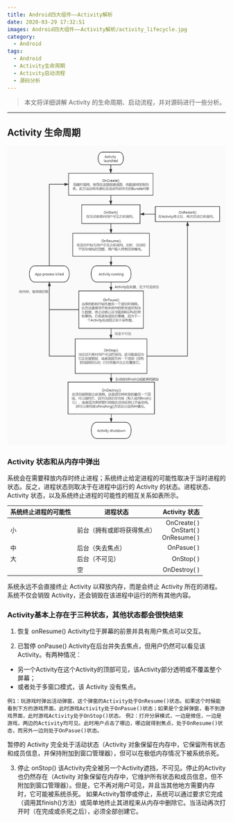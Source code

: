 ```yaml
---
title: Android四大组件——Activity解析
date: 2020-03-29 17:32:51
images: Android四大组件——Activity解析/activity_lifecycle.jpg
category:
  - Android
tags:
  - Android
  - Activity生命周期
  - Activity启动流程
  - 源码分析
---
```

> 本文将详细讲解 Activity 的生命周期、启动流程，并对源码进行一些分析。
<!-- more -->

***

## Activity 生命周期
![Activity 生命周期](Android四大组件——Activity解析/activity_lifecycle.jpg)

### Activity 状态和从内存中弹出 
系统会在需要释放内存时终止进程；系统终止给定进程的可能性取决于当时进程的状态。反之，进程状态则取决于在进程中运行的 Activity 的状态。进程状态、Activity 状态，以及系统终止进程的可能性的相互关系如表所示。

| 系统终止进程的可能性 | 进程状态 | Activity 状态 |
| ------------------ | -------- | -----: |
| 小 | 前台（拥有或即将获得焦点） | OnCreate( )</br> OnStart( )</br> OnResume( )|
| 中 | 后台（失去焦点） | OnPasue( )|
| 大 | 后台（不可见） | OnStop( )|
|    | 空 | OnDestroy( ) |

系统永远不会直接终止 Activity 以释放内存，而是会终止 Activity 所在的进程。系统不仅会销毁 Activity，还会销毁在该进程中运行的所有其他内容。

### Activity基本上存在于三种状态，其他状态都会很快结束

1.  恢复 onResume()
Activity位于屏幕的前景并具有用户焦点可以交互。

2. 已暂停 onPause()
Activity在后台并失去焦点，但用户仍然可以看见该 Activity。有两种情况：
* 另一个Activity在这个Activity的顶部可见，该Activity部分透明或不覆盖整个屏幕；
* 或者处于多窗口模式，该 Activity 没有焦点。

`例1：玩游戏时弹出活动弹窗，这个弹窗的Activity处于OnResume()状态。如果这个时候能看到下方的游戏界面，此时游戏Activity处于OnPasue()状态；如果是个全屏弹窗，看不到游戏界面，此时游戏Activity处于OnStop()状态。`
`例2：打开分屏模式，一边是微信，一边是游戏，两边的Activity均可见。此时用户点击了哪边，哪边就得到焦点，处于OnResume()状态，而另外一边则处于OnPasue()状态。`

暂停的 Activity 完全处于活动状态（Activity 对象保留在内存中，它保留所有状态和成员信息，并保持附加到窗口管理器），但可以在极低内存情况下被系统杀死。

3. 停止 onStop()
该Activity完全被另一个Activity遮挡，不可见。停止的Activity也仍然存在（Activity 对象保留在内存中，它维护所有状态和成员信息，但不 附加到窗口管理器）。但是，它不再对用户可见，并且当其他地方需要内存时，它可能被系统杀死。
如果Activity暂停或停止，系统可以通过要求它完成（调用其finish()方法）或简单地终止其进程来从内存中删除它。当活动再次打开时（在完成或杀死之后），必须全部创建它。

